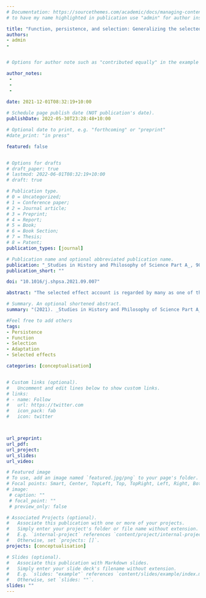 ```yaml
---
# Documentation: https://sourcethemes.com/academic/docs/managing-content/
# to have my name highlighted in publication use "admin" for author instead of Pierrick Bourrat

title: "Function, persistence, and selection: Generalizing the selected-effect account of function adequately"
authors:
- admin
- 


# Options for author note such as "contributed equally" in the example below, assuming they are three authors, the third author is corresponding author.

author_notes:
 - 
 - 
 - 
 
date: 2021-12-01T08:32:19+10:00

# Schedule page publish date (NOT publication's date).
publishDate: 2022-05-30T23:28:48+10:00

# Optional date to print, e.g. "forthcoming" or "preprint"
#date_print: "in press"

featured: false


# Options for drafts
# draft_paper: true
# lastmod: 2022-06-01T08:32:19+10:00
# draft: true

# Publication type.
# 0 = Uncategorized;
# 1 = Conference paper;
# 2 = Journal article;
# 3 = Preprint;
# 4 = Report;
# 5 = Book;
# 6 = Book Section;
# 7 = Thesis;
# 8 = Patent;
publication_types: [journal]

# Publication name and optional abbreviated publication name.
publication: "_Studies in History and Philosophy of Science Part A_, 90, 61–67."
publication_short: ""

doi: "10.1016/j.shpsa.2021.09.007"

abstract: "The selected effect account is regarded by many as one of the most attractive accounts of function. This account assumes that the function of a trait is what it has been selected for. Recently, it has been generalized by Justin Garson to include cases in which selection is understood as a simple sorting process, i.e., a selection process between entities that do not reproduce. However, once extended, this generalized selected effect account seems to ascribe functions to entities for which it looks unintuitive to do so. For instance, the hardness of rocks on a beach being differentially eroded by waves would be ascribed the function of resisting erosion. Garson provides one central argument why, despite appearance, one should not ascribe functions in cases of such sorting processes. In this paper, I start by presenting his argument, which hinges on whether a collection of entities form a population. I find it wanting. I argue instead that some selection processes are evolutionarily more or less interesting and that when a selection process is regarded as evolutionarily uninteresting, it will yield an uninteresting form of function rather than a reason for withholding the concept of function altogether."

# Summary. An optional shortened abstract.
summary: "(2021). _Studies in History and Philosophy of Science Part A_, 90, 61–67."

#Feel free to add others
tags:
- Persistence
- Function
- Selection
- Adaptation
- Selected effects

categories: [conceptualisation]


# Custom links (optional).
#   Uncomment and edit lines below to show custom links.
# links:
# - name: Follow
#   url: https://twitter.com
#   icon_pack: fab
#   icon: twitter



url_preprint:
url_pdf:
url_project:
url_slides:
url_video:

# Featured image
# To use, add an image named `featured.jpg/png` to your page's folder. 
# Focal points: Smart, Center, TopLeft, Top, TopRight, Left, Right, BottomLeft, Bottom, BottomRight.
# image:
 # caption: ""
 # focal_point: ""
 # preview_only: false

# Associated Projects (optional).
#   Associate this publication with one or more of your projects.
#   Simply enter your project's folder or file name without extension.
#   E.g. `internal-project` references `content/project/internal-project/index.md`.
#   Otherwise, set `projects: []`.
projects: [conceptualisation]

# Slides (optional).
#   Associate this publication with Markdown slides.
#   Simply enter your slide deck's filename without extension.
#   E.g. `slides: "example"` references `content/slides/example/index.md`.
#   Otherwise, set `slides: ""`.
slides: ""
---
```



